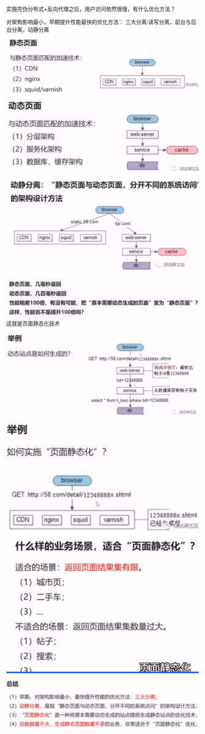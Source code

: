 实施完伪分布式+反向代理之后，用户访问依然很慢，有什么优化方法？

对架构影响最小，早期提升性能最快的优化方法：
三大分离:读写分离，前台与后台分离，动静分离



![](https://raw.githubusercontent.com/corykingsf/hack-system-design-pixel/main/imgSnipaste_2021-06-26_22-01-38.png)


![](https://raw.githubusercontent.com/corykingsf/hack-system-design-pixel/main/imgSnipaste_2021-06-26_22-04-03.png)

![](https://raw.githubusercontent.com/corykingsf/hack-system-design-pixel/main/imgSnipaste_2021-06-26_22-09-07.png)

![](https://raw.githubusercontent.com/corykingsf/hack-system-design-pixel/main/imgSnipaste_2021-06-26_22-10-22.png)
这就是页面静态化技术


![](https://raw.githubusercontent.com/corykingsf/hack-system-design-pixel/main/imgSnipaste_2021-06-26_22-11-17.png)

![](https://raw.githubusercontent.com/corykingsf/hack-system-design-pixel/main/imgSnipaste_2021-06-26_22-12-19.png)

![](https://raw.githubusercontent.com/corykingsf/hack-system-design-pixel/main/imgSnipaste_2021-06-26_22-13-14.png)

![](https://raw.githubusercontent.com/corykingsf/hack-system-design-pixel/main/imgSnipaste_2021-06-26_22-15-12.png)